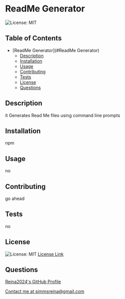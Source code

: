 
# ReadMe Generator
![License: MIT](https://img.shields.io/badge/License-MIT-yellow.svg)

## Table of Contents

- [ReadMe Generator](#ReadMe Generator)
  - [Description](#description)
  - [Installation](#installation)
  - [Usage](#usage)
  - [Contributing](#contributing)
  - [Tests](#tests)
  - [License](#license)
  - [Questions](#questions)

## Description
it Generates Read Me files using command line prompts

## Installation
npm

## Usage
no

## Contributing
go ahead

## Tests
no


## License
![License: MIT](https://img.shields.io/badge/License-MIT-yellow.svg) [License Link](https://opensource.org/licenses/MIT)
## Questions

[Reina2024's GitHub Profile](https://github.com/Reina2024)

[Contact me at simmsreina@gmail.com](mailto:simmsreina@gmail.com)
